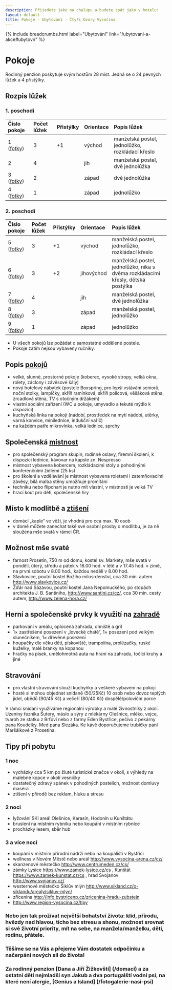 ```yaml
---
description: Přijedete jako na chalupu a budete spát jako v hotelu!
layout: default
title: Pokoje - Ubytování - Čtyři Dvory Vysočina
---
```


{% include breadcrumbs.html label="Ubytování" link="/ubytovani-a-akce#ubytovn" %}

# Pokoje

Rodinný penzion poskytuje svým hostům 28 míst. Jedná se o 24 pevných lůžek a 4 přistýlky.

## Rozpis lůžek

### 1. poschodí

| Číslo pokoje                          | Počet lůžek | Přistýlky | Orientace | Popis lůžek |
|:--------------------------------------|:------------|:----------|:----------|:------------|
| 1 ([fotky](/fotogalerie#pokoj-1-a-5)) | 3           | +1        | východ    | manželská postel, jednolůžko, rozkládací křeslo |
| 2                                     | 4           |           | jih       | manželská postel, dvě jednolůžka |
| 3 ([fotky](/fotogalerie#pokoj-3-a-7)) | 2           |           | západ     | dvě jednolůžka |
| 4 ([fotky](/fotogalerie#pokoj-4-a-9)) | 1           |           | západ     | jednolůžko |

### 2. poschodí

| Číslo pokoje                          | Počet lůžek | Přistýlky | Orientace  | Popis lůžek |
|:--------------------------------------|:------------|:----------|:-----------|:------------|
| 5 ([fotky](/fotogalerie#pokoj-1-a-5)) | 3           | +1        | východ     | manželská postel, jednolůžko, rozkládací křeslo |
| 6 ([fotky](/fotogalerie#pokoj-6))     | 3           | +2        | jihovýchod | manželská postel, jednolůžko, nika s dvěma rozkládacími křesly, dětská postýlka |
| 7 ([fotky](/fotogalerie#pokoj-3-a-7)) | 4           |           | jih        | manželská postel, dvě jednolůžka |
| 8 ([fotky](/fotogalerie#pokoj-8))     | 3           |           | západ      | manželská postel, jednolůžko |
| 9 ([fotky](/fotogalerie#pokoj-4-a-9)) | 1           |           | západ      | jednolůžko |

- U všech pokojů lze požádat o samostatné oddělené postele. 
- Pokoje zatím nejsou vybaveny ručníky.
 
## Popis [pokojů](/fotogalerie)

- velké, slunné, prostorné pokoje (koberec, vysoké stropy, velká okna, rolety, záclony i závěsové šály)
- nový hotelový nábytek (postele Boxspring, pro lepší vstávání seniorů, noční stolky, lampičky, skříň ramínková, skříň policová, věšáková stěna, zrcadlová stěna, TV s otočným držákem)
- vlastní sociální zařízení (WC u pokoje, umyvadlo a tekuté mýdlo k dispozici)
- kuchyňská linka na pokoji (nádobí, prostředek na mytí nádobí, utěrky, varná konvice, minilednice, indukční vařič)
- na každém patře mikrovlnka, velká lednice, sprchy

## Společenská [místnost](/fotogalerie-spolecenska-mistnost)

- pro společenský program skupin, rodinné oslavy, firemní školení, k dispozici lednice, kávovar na kapsle zn. Nespresso
- místnost vybavena kobercem, rozkládacími stoly a pohodlnými konferenčními židlemi (25 ks)
- pro školení a vzdělávání je místnost vybavena roletami i zatemňovacími závěsy, bílá malba stěny umožňuje promítání 
- techniku nebo flipchart je nutno mít vlastní, v místnosti je velká TV
- hrací kout pro děti, společenské hry 

## Místo k modlitbě a [ztišení](/fotogalerie-domc-kaple)

- domácí „kaple“ ve věži, je vhodná pro cca max. 10 osob
- v domě můžete zanechat také své osobní prosby o modlitbu, je za ně sloužena mše svatá v rámci ČR. 

## Možnost mše svaté

 - farnost Prosetín, 750 m od domu, kostel sv. Markéty, mše svatá v pondělí, úterý, středu a pátek v 18.00 hod. v létě a v 17.45 hod. v zimě, na první sobotu v 8.00 hod., každou neděli v 8.00 hod.
 - Slavkovice, poutní kostel Božího milosrdenství, cca 30 min. autem http://www.slavkovice.cz/
 - Žďár nad Sázavou, poutní kostel Jana Nepomuckého, po stopách architekta J. B. Santiniho, http://www.santini.cz/cz/, cca 30 min. cesty autem, http://www.zelena-hora.cz/

## Herní a společenské prvky k využití na [zahradě](/fotogalerie-zima)

- parkování v areálu, oplocená zahrada, ohniště a gril
- 1× zastřešené posezení v „lovecké chatě“, 1× posezení pod velkým slunečníkem, 1× dřevěné posezení 
- houpačky dle věku dětí, pískoviště, trampolína, prolézačky, ruské kuželky, malé branky na kopanou
- hračky na písek, umělohmotná auta na hraní na zahradu, točící kruhy a jiné

## Stravování

- pro vlastní stravování slouží kuchyňky a veškeré vybavení na pokoji
- hosté si mohou objednat snídaně (50/25Kč)  10 osob nebo dovoz teplých jídel, obědů (90/45 Kč) a večeří (80/40 Kč) dospělé/poloviční porce 

V rámci snídaní využíváme regionální výrobky a malé živnostníky z okolí. Uzeniny řezníka Šutery, máslo a sýry z mlékárny Olešnice, mléko, vejce, tvaroh ze statku z Brťoví nebo z farmy Eden Bystřice, pečivo z pekárny pana Koudelky. Med pana Slezáka. Ke kávě doporučujeme trubičky paní Maršálkové z Prosetína. 

## Tipy při pobytu

### 1 noc
 - vycházky cca 5 km po žluté turistické značce v okolí, s výhledy na malebné kopce v okolí vesničky
 - dostatečný zdravý spánek v pohodlných postelích, možnost domluvy maséra
 - ztišení v přírodě bez reklam, hluku a stresu


### 2 noci
 - lyžování SKI areál Olešnice, Karasín, Hodonín u Kunštátu
 - bruslení na místním rybníku nebo koupání v místním rybníce 
 - procházky lesem, sběr hub 
 
 
### 3 a více nocí
 - koupání v místním přírodní nádrži nebo na koupališti v Bystřici
 - wellness v Novém Městě nebo areál http://www.vysocina-arena.cz/cz/
 - skanzenové městečko http://www.centrumeden.cz/cs/
 - zámky Lysice https://www.zamek-lysice.cz/cs , Kunštát https://www.zamek-kunstat.cz/cs , hrad Svojanov http://www.svojanov.cz/
 - westernové městečko Šiklův mlýn http://www.sikland.cz/o-siklandu/arealy/sikluv-mlyn/
 - zřícenina http://info.bystricenp.cz/zricenina-hradu-zubstejn
 - http://www.region-vysocina.cz/tipy

### Nebo jen tak prožívat největší bohatství života: klid, přírodu, hvězdy nad hlavou, ticho bez stresu a shonu, možnost srovnat si své životní priority, mít na sebe, na manžela/manželku, děti, rodinu, přátele. 

### Těšíme se na Vás a přejeme Vám dostatek odpočinku a načerpání nových sil do života!
### Za rodinný penzion [Dana a Jiří Žižkovští] (/domaci) a za ostatní děti nejmladší syn Jakub a dva portugalští vodní psi, na které není alergie, [Genius a Island] (/fotogalerie-nasi-psi)

